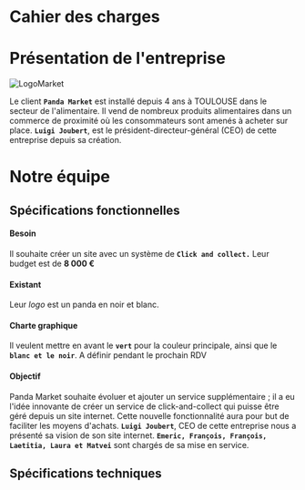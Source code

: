 #                        Cahier des charges

# Présentation de l'entreprise


![LogoMarket](https://github.com/Matvei1995/mycacao/assets/92799729/7d3b194b-7a24-444d-8c04-d8822a668932)





Le client **`Panda Market`** est installé depuis 4 
ans à TOULOUSE dans le secteur de l'alimentaire.
Il vend de nombreux produits alimentaires dans un commerce de proximité où les consommateurs sont amenés à acheter sur place.
**`Luigi Joubert`**, est le président-directeur-général (CEO) de cette entreprise depuis sa création.

# Notre équipe



## Spécifications fonctionnelles

#### Besoin
Il souhaite créer un site avec un système de  **`Click and collect.`**
Leur budget est de ****8 000 €****

#### Existant
Leur *logo* est un panda en noir et blanc.

#### Charte graphique
Il veulent mettre en avant le **`vert`** pour la couleur principale, ainsi que le **`blanc et le noir`**.
A définir pendant le prochain RDV

#### Objectif 
Panda Market souhaite évoluer et ajouter un service supplémentaire ; il a eu l'idée innovante de créer un service de click-and-collect qui puisse être géré depuis un site internet. 
Cette nouvelle fonctionnalité aura pour but de faciliter les moyens d'achats.
**`Luigi Joubert`**, CEO de cette entreprise nous a présenté sa vision de son site internet.
**`Emeric, François, François, Laetitia, Laura et Matvei`** sont chargés de sa mise en service.   

## Spécifications techniques

